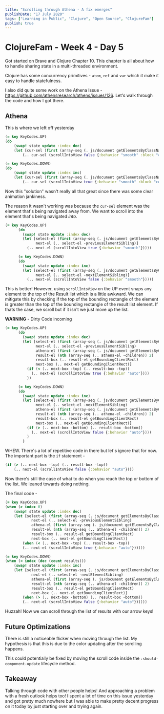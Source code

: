 ```yaml
---
title: "Scrolling through Athena - A fix emerges"
publishDate: "17 July 2020"
tags: ["Learning in Public", "Clojure", "Open Source", "ClojureFam"]
publish: true
---
```


# ClojureFam - Week 4 - Day 5

Got started on Brave and Clojure Chapter 10. This chapter is all about how to handle sharing state in a multi-threaded environment.

Clojure has some concurrency primitives - `atom`, `ref` and `var` which it make it easy to handle statefulness.

I also did quite some work on the Athena Issue - https://github.com/athensresearch/athens/issues/126. Let's walk through the code and how I got there.

## Athena

This is where we left off yesterday

```clojure
(= key KeyCodes.UP)
(do
    (swap! state update :index dec)
    (let [cur-sel (first (array-seq (. js/document getElementsByClassName "selected")))]
        (.. cur-sel (scrollIntoView false {:behavior "smooth" :block "center"}))))

(= key KeyCodes.DOWN)
(do
    (swap! state update :index inc)
    (let [cur-sel (first (array-seq (. js/document getElementsByClassName "selected")))]
        (.. cur-sel (scrollIntoView true {:behavior "smooth" :block "center"}))))
```

Now this "solution" wasn't really all that great since there was some clear animation jankiness.

The reason it wasn't working was because the `cur-sel` element was the element that's being navigated away from. We want to scroll into the element that's being navigated _into_.

```clojure
(= key KeyCodes.UP)
      (do
        (swap! state update :index dec)
        (let [select-el (first (array-seq (. js/document getElementsByClassName "selected")))
              next-el (.. select-el -previousElementSibling)]
          (.. next-el (scrollIntoView true {:behavior "smooth"}))))

      (= key KeyCodes.DOWN)
      (do
        (swap! state update :index inc)
        (let [select-el (first (array-seq (. js/document getElementsByClassName "selected")))
              next-el (.. select-el -nextElementSibling)]
          (.. next-el (scrollIntoView false {:behavior "smooth"}))))
```

This is better! However, using `scrollIntoView` on the UP event snaps any element to the top of the Result list which is a little awkward. We can mitigate this by checking if the top of the bounding rectangle of the element is greater than the top of the bounding rectangle of the result list element. If thats the case, we scroll but if it isn't we just move up the list.

**WARNING** - Dirty Code incoming

```clojure
(= key KeyCodes.UP)
      (do
        (swap! state update :index dec)
        (let [select-el (first (array-seq (. js/document getElementsByClassName "selected")))
              next-el (.. select-el -previousElementSibling)
              athena-el (first (array-seq (. js/document getElementsByClassName "athena")))
              result-el (nth (array-seq (.. athena-el -children)) 2)
              result-box (.. result-el getBoundingClientRect)
              next-box (.. next-el getBoundingClientRect)]
          (if (< (.. next-box -top) (.. result-box -top))
            (.. next-el (scrollIntoView true {:behavior "auto"})))
          ))

      (= key KeyCodes.DOWN)
      (do
        (swap! state update :index inc)
        (let [select-el (first (array-seq (. js/document getElementsByClassName "selected")))
              next-el (.. select-el -nextElementSibling)
              athena-el (first (array-seq (. js/document getElementsByClassName "athena")))
              result-el (nth (array-seq (.. athena-el -children)) 2)
              result-box (.. result-el getBoundingClientRect)
              next-box (.. next-el getBoundingClientRect)]
          (if (> (.. next-box -bottom) (.. result-box -bottom))
            (.. next-el (scrollIntoView false {:behavior "auto"})))
          )
        )
```

WHEW. There's a lot of repetitive code in there but let's ignore that for now. The important part is the `if` statement -

```clojure
(if (> (.. next-box -top) (.. result-box -top))
    (.. next-el (scrollIntoView false {:behavior "auto"})))
```

Now there's still the case of what to do when you reach the top or bottom of the list. We leaned towards doing nothing.

The final code -

```clojure
(= key KeyCodes.UP)
(when (> index 0)
    (swap! state update :index dec)
    (let [select-el (first (array-seq (. js/document getElementsByClassName "selected")))
            next-el (.. select-el -previousElementSibling)
            athena-el (first (array-seq (. js/document getElementsByClassName "athena")))
            result-el (nth (array-seq (.. athena-el -children)) 2)
            result-box (.. result-el getBoundingClientRect)
            next-box (.. next-el getBoundingClientRect)]
        (when (< (.. next-box -top) (.. result-box -top))
        (.. next-el (scrollIntoView true {:behavior "auto"})))))

(= key KeyCodes.DOWN)
(when (< index (dec (count results)))
    (swap! state update :index inc)
    (let [select-el (first (array-seq (. js/document getElementsByClassName "selected")))
            next-el (.. select-el -nextElementSibling)
            athena-el (first (array-seq (. js/document getElementsByClassName "athena")))
            result-el (nth (array-seq (.. athena-el -children)) 2)
            result-box (.. result-el getBoundingClientRect)
            next-box (.. next-el getBoundingClientRect)]
        (when (> (.. next-box -bottom) (.. result-box -bottom))
        (.. next-el (scrollIntoView false {:behavior "auto"})))))
```

Huzzah! Now we can scroll through the list of results with our arrow keys!

## Future Optimizations

There is still a noticeable flicker when moving through the list. My hypothesis is that this is due to the color updating after the scrolling happens.

This could potentially be fixed by moving the scroll code inside the `:should-component-update` lifecycle method.

## Takeaway

Talking through code with other people helps! And approaching a problem with a fresh outlook helps too! I spent a lot of time on this issue yesterday and got pretty much nowhere but I was able to make pretty decent progress on it today by just starting over and trying again.
